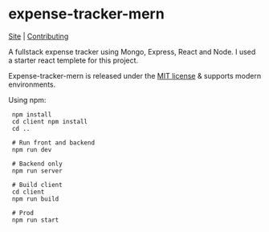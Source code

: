 # expense-tracker-mern

[Site](https://www.npmjs.com/package/expense-tracker-mern) |
[Contributing](https://github.com/JustCabyr/expense-tracker-mern/blob/master/.github/CONTRIBUTING.md)

A fullstack expense tracker using Mongo, Express, React and Node. I used a starter react templete for this project.

Expense-tracker-mern is released under the [MIT license](https://github.com/JustCabyr/expense-tracker-mern/blob/main/LICENSE) & supports modern environments.<br>

Using npm:
```shell
 npm install
 cd client npm install
 cd ..
 
 # Run front and backend
 npm run dev
 
 # Backend only
 npm run server
 
 # Build client
 cd client
 npm run build
 
 # Prod
 npm run start
```
